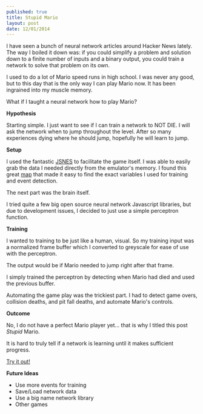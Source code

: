 ```yaml
---
published: true
title: Stupid Mario
layout: post
date: 12/01/2014
---
```

I have seen a bunch of neural network articles around Hacker News lately. The way I boiled it down was: if you could simplify a problem and solution down to a finite number of inputs and a binary output, you could train a network to solve that problem on its own.

I used to do a lot of Mario speed runs in high school. I was never any good, but to this day that is the only way I can play Mario now. It has been ingrained into my muscle memory.

What if I taught a neural network how to play Mario?

**Hypothesis**

Starting simple. I just want to see if I can train a network to NOT DIE. I will ask the network when to jump throughout the level. After so many experiences dying where he should jump, hopefully he will learn to jump.

**Setup**

I used the fantastic [JSNES](https://fir.sh/projects/jsnes/) to facilitate the game itself. I was able to easily grab the data I needed directly from the emulator's memory. I found this great [map](http://datacrystal.romhacking.net/wiki/Super_Mario_Bros.:RAM_map) that made it easy to find the exact variables I used for training and event detection.

The next part was the brain itself.

I tried quite a few big open source neural network Javascript libraries, but due to development issues, I decided to just use a simple perceptron function.

**Training**

I wanted to training to be just like a human, visual. So my training input was a normalized frame buffer which I converted to greyscale for ease of use with the perceptron.

The output would be if Mario needed to jump right after that frame.

I simply trained the perceptron by detecting when Mario had died and used the previous buffer.

Automating the game play was the trickiest part. I had to detect game overs, collision deaths, and pit fall deaths, and automate Mario's controls.

**Outcome**

No, I do not have a perfect Mario player yet... that is why I titled this post *Stupid* Mario.

It is hard to truly tell if a network is learning until it makes sufficient progress.

[Try it out!](http://www.richardvanderdys.com/projects/stupid-mario)

**Future Ideas**

- Use more events for training
- Save/Load network data
- Use a big name network library
- Other games
